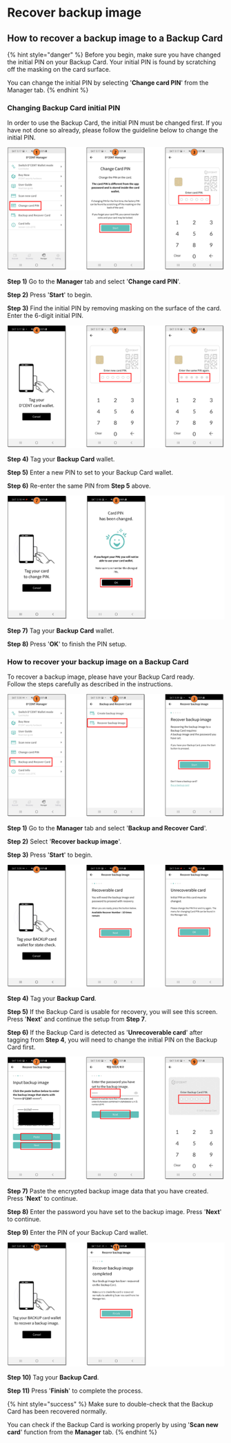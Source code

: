 # Recover backup image

## How to recover a backup image to a Backup Card

{% hint style="danger" %}
Before you begin, make sure you have changed the initial PIN on your Backup Card. Your initial PIN is found by scratching off the masking on the card surface.

You can change the initial PIN by selecting '**Change card PIN**' from the Manager tab.
{% endhint %}

### Changing Backup Card initial PIN

In order to use the Backup Card, the initial PIN must be changed first. If you have not done so already, please follow the guideline below to change the initial PIN.

![](<../../.gitbook/assets/14 (1).png>)

**Step 1)** Go to the **Manager** tab and select '**Change card PIN**'.&#x20;

**Step 2)** Press '**Start**' to begin.

**Step 3)** Find the initial PIN by removing masking on the surface of the card. Enter the 6-digit initial PIN.

![](../../.gitbook/assets/15.png)

**Step 4)** Tag your **Backup Card** wallet.&#x20;

**Step 5)** Enter a new PIN to set to your Backup Card wallet.

**Step 6)** Re-enter the same PIN from **Step 5** above.

![](../../.gitbook/assets/16.png)

**Step 7)** Tag your **Backup Card** wallet.&#x20;

**Step 8)** Press '**OK**' to finish the PIN setup.



### How to recover your backup image on a Backup Card

To recover a backup image,  please have your Backup Card ready.\
Follow the steps carefully as described in the instructions.

![](../../.gitbook/assets/17.png)

**Step 1)** Go to the **Manager** tab and select '**Backup and Recover Card**'.&#x20;

**Step 2)** Select '**Recover backup image**'.

**Step 3)** Press '**Start**' to begin.

![](../../.gitbook/assets/18.png)

**Step 4)** Tag your **Backup Card**.&#x20;

**Step 5)** If the Backup Card is usable for recovery, you will see this screen. Press '**Next**' and continue the setup from **Step 7**. &#x20;

**Step 6)** If the Backup Card is detected as '**Unrecoverable card**' after tagging from **Step 4**, you will need to change the initial PIN on the Backup Card first.

![](../../.gitbook/assets/19.png)

**Step 7)** Paste the encrypted backup image data that you have created. Press '**Next**' to continue.

**Step 8)** Enter the password you have set to the backup image. Press '**Next**' to continue.

**Step 9)** Enter the PIN of your Backup Card wallet.

![](../../.gitbook/assets/20.png)

**Step 10)** Tag your **Backup Card**.

**Step 11)** Press '**Finish**' to complete the process.

{% hint style="success" %}
Make sure to double-check that the Backup Card has been recovered normally.&#x20;

You can check if the Backup Card is working properly by using '**Scan new card**' function from the **Manager** tab.&#x20;
{% endhint %}



